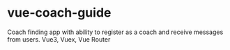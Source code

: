 # vue-coach-guide
Coach finding app with ability to register as a coach and receive messages from users. Vue3, Vuex, Vue Router
